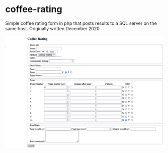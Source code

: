 # coffee-rating
Simple coffee rating form in php that posts results to a SQL server on the same host.
Originally written December 2020

![screenshot](screenshot.png)
